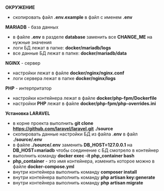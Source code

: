 **ОКРУЖЕНИЕ**
- скопировать файл **.env.example** в файл с именем **.env**

**MARIADB** - база данных
- в файле **.env** в разделе **database** заменить все **CHANGE_ME** на нужные значения
- логи БД лежат в папке: **docker/mariadb/logs**
- все данные БД лежат в папке: **docker/mariadb/data**

**NGINX** - сервер
- настройки лежат в файле **docker/nginx/nginx.conf**
- логи сервера лежат в папке **docker/nginx/logs**

**PHP** - интерпритатор
- настройки контейнера лежат в файле **docker/php-fpm/Dockerfile**
- настройки **PHP** лежат в файле **docker/php-fpm/php-overrides.ini**

**Установка LARAVEL**
- в корне проекта выполнить **git clone https://github.com/laravel/laravel.git ./source**
- скопировать данные настройки БД из файла **.env** в файл **./source/.env**
- в файле **./source/.env** заменить **DB_HOST=127.0.0.1** на **DB_HOST=mariadb** чтобы соединение с БД смотрело в контейнер
- выполнить команду **docker exec -it php_container bash**
- **php_container** - это имя контейнера, изменить которое можно в файле **docker-compose.yml**
- внутри контейнера выполнить команду **composer install**
- внутри контейнера выполнить команду **php artisan key:generate**
- внутри контейнера выполнить команду **php artisan migrate**